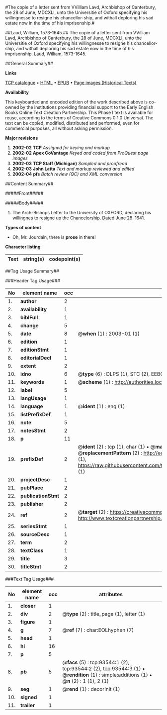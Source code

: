 #The copie of a letter sent from VVilliam Lavd, Archbishop of Canterbury, the 28 of June, MDCXLI, unto the Universitie of Oxford specifying his willingnesse to resigne his chancellor-ship, and withall deploring his sad estate now in the time of his imprisonship.#

##Laud, William, 1573-1645.##
The copie of a letter sent from VVilliam Lavd, Archbishop of Canterbury, the 28 of June, MDCXLI, unto the Universitie of Oxford specifying his willingnesse to resigne his chancellor-ship, and withall deploring his sad estate now in the time of his imprisonship.
Laud, William, 1573-1645.

##General Summary##

**Links**

[TCP catalogue](http://www.ota.ox.ac.uk/tcp/)  • 
[HTML](http://tei.it.ox.ac.uk/tcp/Texts-HTML/free/A49/A49707.html)  • 
[EPUB](http://tei.it.ox.ac.uk/tcp/Texts-EPUB/free/A49/A49707.epub) • 
[Page images (Historical Texts)](https://data.historicaltexts.jisc.ac.uk/view?pubId=eebo-12763963e&pageId=eebo-12763963e-93544-1)

**Availability**

This keyboarded and encoded edition of the
	       work described above is co-owned by the institutions
	       providing financial support to the Early English Books
	       Online Text Creation Partnership. This Phase I text is
	       available for reuse, according to the terms of Creative
	       Commons 0 1.0 Universal. The text can be copied,
	       modified, distributed and performed, even for
	       commercial purposes, all without asking permission.

**Major revisions**

1. __2002-02__ __TCP__ *Assigned for keying and markup*
1. __2002-02__ __Apex CoVantage__ *Keyed and coded from ProQuest page images*
1. __2002-03__ __TCP Staff (Michigan)__ *Sampled and proofread*
1. __2002-03__ __John Latta__ *Text and markup reviewed and edited*
1. __2002-04__ __pfs__ *Batch review (QC) and XML conversion*

##Content Summary##

#####Front#####

#####Body#####

1. The Arch-Bishops Letter to the University of OXFORD, declaring his willingnes to resigne up the Chancelorship. Dated June 28. 1641.

**Types of content**

  * Oh, Mr. Jourdain, there is **prose** in there!

**Character listing**


|Text|string(s)|codepoint(s)|
|---|---|---|

##Tag Usage Summary##

###Header Tag Usage###

|No|element name|occ|attributes|
|---|---|---|---|
|1.|__author__|2||
|2.|__availability__|1||
|3.|__biblFull__|1||
|4.|__change__|5||
|5.|__date__|8| @__when__ (1) : 2003-01 (1)|
|6.|__edition__|1||
|7.|__editionStmt__|1||
|8.|__editorialDecl__|1||
|9.|__extent__|2||
|10.|__idno__|6| @__type__ (6) : DLPS (1), STC (2), EEBO-CITATION (1), OCLC (1), VID (1)|
|11.|__keywords__|1| @__scheme__ (1) : http://authorities.loc.gov/ (1)|
|12.|__label__|5||
|13.|__langUsage__|1||
|14.|__language__|1| @__ident__ (1) : eng (1)|
|15.|__listPrefixDef__|1||
|16.|__note__|5||
|17.|__notesStmt__|2||
|18.|__p__|11||
|19.|__prefixDef__|2| @__ident__ (2) : tcp (1), char (1)  •  @__matchPattern__ (2) : ([0-9\-]+):([0-9IVX]+) (1), (.+) (1)  •  @__replacementPattern__ (2) : http://eebo.chadwyck.com/downloadtiff?vid=$1&page=$2 (1), https://raw.githubusercontent.com/textcreationpartnership/Texts/master/tcpchars.xml#$1 (1)|
|20.|__projectDesc__|1||
|21.|__pubPlace__|2||
|22.|__publicationStmt__|2||
|23.|__publisher__|2||
|24.|__ref__|2| @__target__ (2) : https://creativecommons.org/publicdomain/zero/1.0/ (1), http://www.textcreationpartnership.org/docs/. (1)|
|25.|__seriesStmt__|1||
|26.|__sourceDesc__|1||
|27.|__term__|2||
|28.|__textClass__|1||
|29.|__title__|3||
|30.|__titleStmt__|2||


###Text Tag Usage###

|No|element name|occ|attributes|
|---|---|---|---|
|1.|__closer__|1||
|2.|__div__|2| @__type__ (2) : title_page (1), letter (1)|
|3.|__figure__|1||
|4.|__g__|7| @__ref__ (7) : char:EOLhyphen (7)|
|5.|__head__|1||
|6.|__hi__|16||
|7.|__p__|5||
|8.|__pb__|5| @__facs__ (5) : tcp:93544:1 (2), tcp:93544:2 (2), tcp:93544:3 (1)  •  @__rendition__ (1) : simple:additions (1)  •  @__n__ (2) : 1 (1), 2 (1)|
|9.|__seg__|1| @__rend__ (1) : decorInit (1)|
|10.|__signed__|1||
|11.|__trailer__|1||
